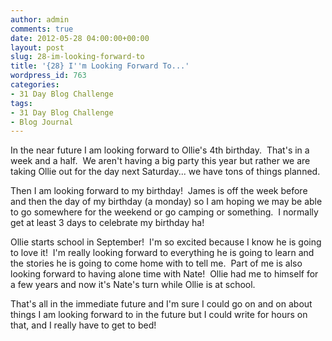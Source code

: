 ```yaml
---
author: admin
comments: true
date: 2012-05-28 04:00:00+00:00
layout: post
slug: 28-im-looking-forward-to
title: '{28} I''m Looking Forward To...'
wordpress_id: 763
categories:
- 31 Day Blog Challenge
tags:
- 31 Day Blog Challenge
- Blog Journal
---
```


In the near future I am looking forward to Ollie's 4th birthday.  That's in a week and a half.  We aren't having a big party this year but rather we are taking Ollie out for the day next Saturday... we have tons of things planned.


Then I am looking forward to my birthday!  James is off the week before and then the day of my birthday (a monday) so I am hoping we may be able to go somewhere for the weekend or go camping or something.  I normally get at least 3 days to celebrate my birthday ha!







Ollie starts school in September!  I'm so excited because I know he is going to love it!  I'm really looking forward to everything he is going to learn and the stories he is going to come home with to tell me.  Part of me is also looking forward to having alone time with Nate!  Ollie had me to himself for a few years and now it's Nate's turn while Ollie is at school.







That's all in the immediate future and I'm sure I could go on and on about things I am looking forward to in the future but I could write for hours on that, and I really have to get to bed!
